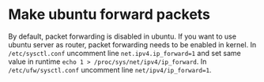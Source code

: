 # Make ubuntu forward packets
By default, packet forwarding is disabled in ubuntu. If you want to use ubuntu server as router, packet forwarding needs to be enabled in kernel.
In ``/etc/sysctl.conf`` uncomment line ``net.ipv4.ip_forward=1`` and set same value in runtime ``echo 1 > /proc/sys/net/ipv4/ip_forward``.
In ``/etc/ufw/sysctl.conf`` uncomment line ``net/ipv4/ip_forward=1``. 

